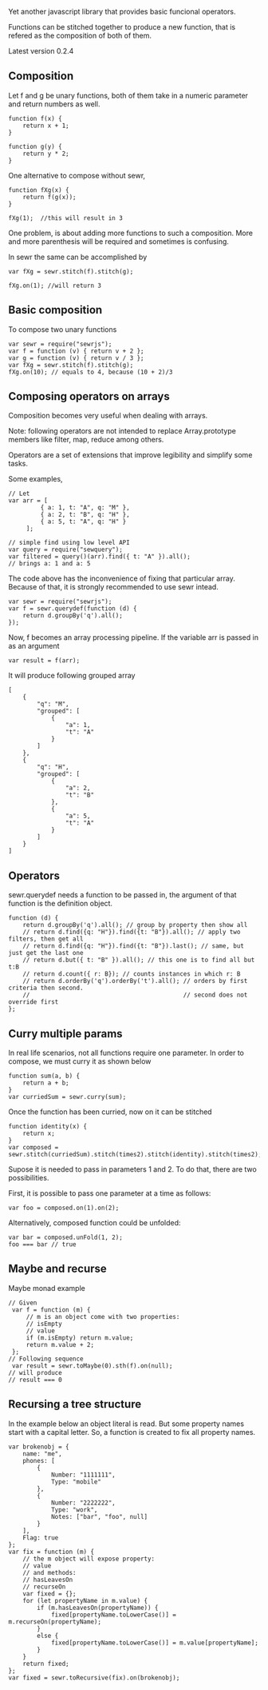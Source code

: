 Yet another javascript library that provides basic funcional operators.

Functions can be stitched together to produce a new function, that is refered as the composition of both of them. 

Latest version 0.2.4

## Composition

Let f and g be unary functions, both of them take in a numeric parameter and return numbers as well. 
```
function f(x) {
    return x + 1;
}

function g(y) {
    return y * 2;
}
```
One alternative to compose without sewr,
```
function fXg(x) {
    return f(g(x));
}

fXg(1);  //this will result in 3
```
One problem, is about adding more functions to such a composition. More and more parenthesis will be required and sometimes is confusing.

In sewr the same can be accomplished by
```
var fXg = sewr.stitch(f).stitch(g);

fXg.on(1); //will return 3
```

## Basic composition
To compose two unary functions
```
var sewr = require("sewrjs");
var f = function (v) { return v + 2 };
var g = function (v) { return v / 3 };
var fXg = sewr.stitch(f).stitch(g);
fXg.on(10); // equals to 4, because (10 + 2)/3  
```

## Composing operators on arrays

Composition becomes very useful when dealing with arrays.

Note: following operators are not intended to replace Array.prototype members like filter, map, reduce among others. 

Operators are a set of extensions that improve legibility and simplify some tasks. 

Some examples,

```
// Let
var arr = [
         { a: 1, t: "A", q: "M" }, 
         { a: 2, t: "B", q: "H" }, 
         { a: 5, t: "A", q: "H" }
     ];

// simple find using low level API
var query = require("sewquery");
var filtered = query()(arr).find({ t: "A" }).all();
// brings a: 1 and a: 5
```
The code above has the inconvenience of fixing that particular array. Because of that, it is strongly recommended to use sewr intead. 

```
var sewr = require("sewrjs");
var f = sewr.querydef(function (d) {
    return d.groupBy('q').all();
});

```
Now, f becomes an array processing pipeline. If the variable arr is passed in as an argument
```
var result = f(arr);
```
It will produce following grouped array
```
[
	{
		"q": "M",
		"grouped": [
			{
				"a": 1,
				"t": "A"
			}
		]
	},
	{
		"q": "H",
		"grouped": [
			{
				"a": 2,
				"t": "B"
			},
			{
				"a": 5,
				"t": "A"
			}
		]
	}
]
```

Operators
---------

sewr.querydef needs a function to be passed in, the argument of that function is the definition object. 

```
function (d) {
    return d.groupBy('q').all(); // group by property then show all
    // return d.find({q: "H"}).find({t: "B"}).all(); // apply two filters, then get all
    // return d.find({q: "H"}).find({t: "B"}).last(); // same, but just get the last one
    // return d.but({ t: "B" }).all(); // this one is to find all but t:B
    // return d.count({ r: B}); // counts instances in which r: B
    // return d.orderBy('q').orderBy('t').all(); // orders by first criteria then second. 
    //                                           // second does not override first
};
```

## Curry multiple params
In real life scenarios, not all functions require one parameter. In order to compose, we must curry it as shown below 
```
function sum(a, b) {
    return a + b;
}
var curriedSum = sewr.curry(sum);
```

Once the function has been curried, now on it can be stitched
```
function identity(x) {
    return x;
}
var composed = sewr.stitch(curriedSum).stitch(times2).stitch(identity).stitch(times2);
```
Supose it is needed to pass in parameters 1 and 2. To do that, there are two possibilities.

First, it is possible to pass one parameter at a time as follows:
``` 
var foo = composed.on(1).on(2);
```
Alternatively, composed function could be unfolded: 
```
var bar = composed.unFold(1, 2);
foo === bar // true
```
## Maybe and recurse

Maybe monad example
```
// Given
 var f = function (m) {
     // m is an object come with two properties:
     // isEmpty
     // value
     if (m.isEmpty) return m.value;
     return m.value + 2;
 };
// Following sequence 
 var result = sewr.toMaybe(0).sth(f).on(null);
// will produce
// result === 0
```
## Recursing a tree structure

In the example below an object literal is read. But some property names start with a capital letter. So, a function is created to fix all property names.
```
var brokenobj = {
    name: "me",
    phones: [
        {
            Number: "1111111",
            Type: "mobile"
        },
        {
            Number: "2222222",
            Type: "work",
            Notes: ["bar", "foo", null]
        }
    ],
    Flag: true
};
var fix = function (m) {
    // the m object will expose property:
    // value
    // and methods:
    // hasLeavesOn
    // recurseOn
    var fixed = {};
    for (let propertyName in m.value) {
        if (m.hasLeavesOn(propertyName)) {
            fixed[propertyName.toLowerCase()] = m.recurseOn(propertyName);
        }
        else {
            fixed[propertyName.toLowerCase()] = m.value[propertyName];
        }
    }
    return fixed;
};
var fixed = sewr.toRecursive(fix).on(brokenobj);
```
